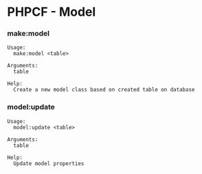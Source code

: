 # PHPCF - Model
### make:model

```
Usage:
  make:model <table>

Arguments:
  table

Help:
  Create a new model class based on created table on database
```


### model:update

```
Usage:
  model:update <table>

Arguments:
  table

Help:
  Update model properties
```
